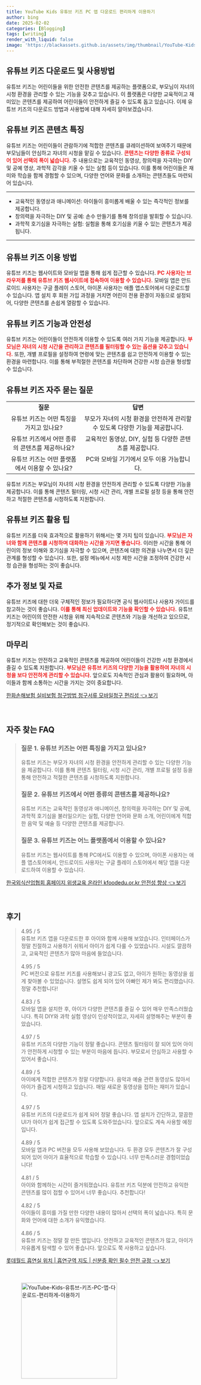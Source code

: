 ```yaml
---
title: YouTube Kids 유튜브 키즈 PC 앱 다운로드 편리하게 이용하기
author: bing
date: 2025-02-02
categories: [Blogging]
tags: [writing]
render_with_liquid: false
image: 'https://blackassets.github.io/assets/img/thumbnail/YouTube-Kids-유튜브-키즈-PC-앱-다운로드-편리하게-이용하기.webp'
---
```



<h2 id='유튜브-키즈-다운로드-및-사용방법'>유튜브 키즈 다운로드 및 사용방법</h2>

<p>유튜브 키즈는 어린이들을 위한 안전한 콘텐츠를 제공하는 플랫폼으로, 부모님이 자녀의 시청 환경을 관리할 수 있는 기능을 갖추고 있습니다. 이 플랫폼은 다양한 교육적이고 재미있는 콘텐츠를 제공하여 어린이들이 안전하게 즐길 수 있도록 돕고 있습니다. 이제 유튜브 키즈의 다운로드 방법과 사용법에 대해 자세히 알아보겠습니다.</p>

<h2 id='유튜브-키즈-콘텐츠-특징'>유튜브 키즈 콘텐츠 특징</h2>

<p> 유튜브 키즈는 어린이들이 관람하기에 적합한 콘텐츠를 큐레이션하여 보여주기 때문에 부모님들이 안심하고 자녀의 시청을 맡길 수 있습니다. <b><span style="color: #ee2323;">콘텐츠는 다양한 종류로 구성되어 있어 선택의 폭이 넓습니다.</span></b> 주 내용으로는 교육적인 동영상, 창의력을 자극하는 DIY 및 공예 영상, 과학적 감각을 키울 수 있는 실험 등이 있습니다. 이를 통해 어린이들은 재미와 학습을 함께 경험할 수 있으며, 다양한 언어와 문화를 소개하는 콘텐츠들도 마련되어 있습니다.</p>

<hr />

<ul>
    <li>교육적인 동영상과 애니메이션: 아이들이 흥미롭게 배울 수 있는 즉각적인 정보를 제공합니다.</li>
    <li>창의력을 자극하는 DIY 및 공예: 손수 만들기를 통해 창의성을 발휘할 수 있습니다.</li>
    <li>과학적 호기심을 자극하는 실험: 실험을 통해 호기심을 키울 수 있는 콘텐츠가 제공됩니다.</li>
</ul>

<hr />

<h2 id='유튜브-키즈-이용-방법'>유튜브 키즈 이용 방법</h2>

<p>유튜브 키즈는 웹사이트와 모바일 앱을 통해 쉽게 접근할 수 있습니다. <b><span style="color: #ee2323;">PC 사용자는 브라우저를 통해 유튜브 키즈 웹사이트에 접속하여 이용할 수 있습니다.</span></b> 모바일 앱은 안드로이드 사용자는 구글 플레이 스토어, 아이폰 사용자는 애플 앱스토어에서 다운로드할 수 있습니다. 앱 설치 후 회원 가입 과정을 거치면 어린이 전용 환경이 자동으로 설정되어, 다양한 콘텐츠를 손쉽게 열람할 수 있습니다.</p>

<h2 id='유튜브-키즈-기능과-안전성'>유튜브 키즈 기능과 안전성</h2>

<p>유튜브 키즈는 어린이들이 안전하게 이용할 수 있도록 여러 가지 기능을 제공합니다. <b><span style="color: #ee2323;">부모님은 자녀의 시청 시간을 관리하고 콘텐츠를 필터링할 수 있는 옵션을 갖추고 있습니다.</span></b> 또한, 개별 프로필을 설정하여 연령에 맞는 콘텐츠를 쉽고 안전하게 이용할 수 있는 환경을 마련합니다. 이를 통해 부적절한 콘텐츠를 차단하며 건강한 시청 습관을 형성할 수 있습니다.</p>

<h2 id='유튜브-키즈-자주-묻는-질문'>유튜브 키즈 자주 묻는 질문</h2>

<table>
    <tr>
        <td style="text-align: center; height: 17px;"><b>질문</b></td>
        <td style="text-align: center; height: 17px;"><b>답변</b></td>
    </tr>
    <tr>
        <td style="text-align: center; height: 17px;">유튜브 키즈는 어떤 특징을 가지고 있나요?</td>
        <td style="text-align: center; height: 17px;">부모가 자녀의 시청 환경을 안전하게 관리할 수 있도록 다양한 기능을 제공합니다.</td>
    </tr>
    <tr>
        <td style="text-align: center; height: 17px;">유튜브 키즈에서 어떤 종류의 콘텐츠를 제공하나요?</td>
        <td style="text-align: center; height: 17px;">교육적인 동영상, DIY, 실험 등 다양한 콘텐츠를 제공합니다.</td>
    </tr>
    <tr>
        <td style="text-align: center; height: 17px;">유튜브 키즈는 어떤 플랫폼에서 이용할 수 있나요?</td>
        <td style="text-align: center; height: 17px;">PC와 모바일 기기에서 모두 이용 가능합니다.</td>
    </tr>
</table>

<p>유튜브 키즈는 부모님이 자녀의 시청 환경을 안전하게 관리할 수 있도록 다양한 기능을 제공합니다. 이를 통해 콘텐츠 필터링, 시청 시간 관리, 개별 프로필 설정 등을 통해 안전하고 적절한 콘텐츠를 시청하도록 지원합니다.</p>

<h2 id='유튜브-키즈-활용-팁'>유튜브 키즈 활용 팁</h2>

<p>유튜브 키즈를 더욱 효과적으로 활용하기 위해서는 몇 가지 팁이 있습니다. <b><span style="color: #ee2323;">부모님은 자녀와 함께 콘텐츠를 시청하며 대화하는 시간을 가지면 좋습니다.</span></b> 이러한 시간을 통해 어린이의 정보 이해와 호기심을 자극할 수 있으며, 콘텐츠에 대한 의견을 나누면서 더 깊은 관계를 형성할 수 있습니다. 또한, 설정 메뉴에서 시청 제한 시간을 조정하여 건강한 시청 습관을 형성하는 것이 좋습니다.</p>

<h2 id='추가-정보-및-자료'>추가 정보 및 자료</h2>

<p>유튜브 키즈에 대한 더욱 구체적인 정보가 필요하다면 공식 웹사이트나 사용자 가이드를 참고하는 것이 좋습니다. <b><span style="color: #ee2323;">이를 통해 최신 업데이트와 기능을 확인할 수 있습니다.</span></b> 유튜브 키즈는 어린이의 안전한 시청을 위해 지속적으로 콘텐츠와 기능을 개선하고 있으므로, 정기적으로 확인해보는 것이 좋습니다.</p>

<h2 id='마무리'>마무리</h2>

<p>유튜브 키즈는 안전하고 교육적인 콘텐츠를 제공하여 어린이들이 건강한 시청 환경에서 즐길 수 있도록 지원합니다. <b><span style="color: #ee2323;">부모님은 유튜브 키즈의 다양한 기능을 활용하여 자녀의 시청을 보다 안전하게 관리할 수 있습니다.</span></b> 앞으로도 지속적인 관심과 활용이 필요하며, 아이들과 함께 소통하는 시간을 가지는 것이 중요합니다.</p>


<p><a class="click-button" title="한화손해보험 실비보험 청구방법 청구서류 모바일청구 편리성" href="https://blackassets.github.io/posts/%ED%95%9C%ED%99%94%EC%86%90%ED%95%B4%EB%B3%B4%ED%97%98-%EC%8B%A4%EB%B9%84%EB%B3%B4%ED%97%98-%EC%B2%AD%EA%B5%AC%EB%B0%A9%EB%B2%95-%EC%B2%AD%EA%B5%AC%EC%84%9C%EB%A5%98-%EB%AA%A8%EB%B0%94%EC%9D%BC%EC%B2%AD%EA%B5%AC-%ED%8E%B8%EB%A6%AC%EC%84%B1/" rel="dofollow">한화손해보험 실비보험 청구방법 청구서류 모바일청구 편리성 👈 보기</a></p><br>
<h2 id='자주_찾는_FAQ'>자주 찾는 FAQ</h2>
<div itemscope="" itemtype="https://schema.org/FAQPage"> 
<blockquote> 
<div itemscope="" itemprop="mainEntity" itemtype="https://schema.org/Question"> 
<h3 itemprop="name">질문 1. 유튜브 키즈는 어떤 특징을 가지고 있나요?</h3> 
<div itemscope="" itemprop="acceptedAnswer" itemtype="https://schema.org/Answer"> 
<span itemprop="text"> 
<p>유튜브 키즈는 부모가 자녀의 시청 환경을 안전하게 관리할 수 있는 다양한 기능을 제공합니다. 이를 통해 콘텐츠 필터링, 시청 시간 관리, 개별 프로필 설정 등을 통해 안전하고 적절한 콘텐츠를 시청하도록 지원합니다.</p> 
</span> 
</div> 
</div> 
<div itemscope="" itemprop="mainEntity" itemtype="https://schema.org/Question"> 
<h3 itemprop="name">질문 2. 유튜브 키즈에서 어떤 종류의 콘텐츠를 제공하나요?</h3> 
<div itemscope="" itemprop="acceptedAnswer" itemtype="https://schema.org/Answer"> 
<span itemprop="text"> 
<p>유튜브 키즈는 교육적인 동영상과 애니메이션, 창의력을 자극하는 DIY 및 공예, 과학적 호기심을 불러일으키는 실험, 다양한 언어와 문화 소개, 어린이에게 적합한 음악 및 예술 등 다양한 콘텐츠를 제공합니다.</p> 
</span> 
</div> 
</div> 
<div itemscope="" itemprop="mainEntity" itemtype="https://schema.org/Question"> 
<h3 itemprop="name">질문 3. 유튜브 키즈는 어느 플랫폼에서 이용할 수 있나요?</h3> 
<div itemscope="" itemprop="acceptedAnswer" itemtype="https://schema.org/Answer"> 
<span itemprop="text"> 
<p>유튜브 키즈는 웹사이트를 통해 PC에서도 이용할 수 있으며, 아이폰 사용자는 애플 앱스토어에서, 안드로이드 사용자는 구글 플레이 스토어에서 해당 앱을 다운로드하여 이용할 수 있습니다.</p> 
</span> 
</div> 
</div> 
</blockquote> 
</div>
<p><a class="click-button" title="한국외식산업협회 홈페이지 위생교육 온라인 kfoodedu.or.kr 안전성 향상" href="https://blackassets.github.io/posts/%ED%95%9C%EA%B5%AD%EC%99%B8%EC%8B%9D%EC%82%B0%EC%97%85%ED%98%91%ED%9A%8C-%ED%99%88%ED%8E%98%EC%9D%B4%EC%A7%80-%EC%9C%84%EC%83%9D%EA%B5%90%EC%9C%A1-%EC%98%A8%EB%9D%BC%EC%9D%B8-kfoodedu.or.kr-%EC%95%88%EC%A0%84%EC%84%B1-%ED%96%A5%EC%83%81/" rel="dofollow">한국외식산업협회 홈페이지 위생교육 온라인 kfoodedu.or.kr 안전성 향상 👈 보기</a></p><br>
<h2 id='후기'>후기</h2>
<div itemscope itemtype="https://schema.org/Product">
  <blockquote>
  <div itemprop="review" itemscope itemtype="https://schema.org/Review">
      <div itemprop="reviewRating" itemscope itemtype="https://schema.org/Rating"> <span itemprop="ratingValue">4.95</span> / <span itemprop="bestRating">5</span> </div>
      <span itemprop="reviewBody">유튜브 키즈 앱을 다운로드한 후 아이와 함께 사용해 보았습니다. 인터페이스가 정말 친절하고 사용하기 쉬워서 아이가 쉽게 다룰 수 있었습니다. 시설도 깔끔하고, 교육적인 콘텐츠가 많아 마음에 들었습니다.</span>
  </div>
  <br>
  <div itemprop="review" itemscope itemtype="https://schema.org/Review">
      <div itemprop="reviewRating" itemscope itemtype="https://schema.org/Rating"> <span itemprop="ratingValue">4.95</span> / <span itemprop="bestRating">5</span> </div>
      <span itemprop="reviewBody">PC 버전으로 유튜브 키즈를 사용해보니 광고도 없고, 아이가 원하는 동영상을 쉽게 찾아볼 수 있었습니다. 설명도 쉽게 되어 있어 아빠인 제가 봐도 편리했습니다. 정말 추천합니다!</span>
  </div>
  <br>
  <div itemprop="review" itemscope itemtype="https://schema.org/Review">
      <div itemprop="reviewRating" itemscope itemtype="https://schema.org/Rating"> <span itemprop="ratingValue">4.83</span> / <span itemprop="bestRating">5</span> </div>
      <span itemprop="reviewBody">모바일 앱을 설치한 후, 아이가 다양한 콘텐츠를 즐길 수 있어 매우 만족스러웠습니다. 특히 DIY와 과학 실험 영상이 인상적이었고, 자세히 설명해주는 부분이 좋았습니다.</span>
  </div>
  <br>
  <div itemprop="review" itemscope itemtype="https://schema.org/Review">
      <div itemprop="reviewRating" itemscope itemtype="https://schema.org/Rating"> <span itemprop="ratingValue">4.97</span> / <span itemprop="bestRating">5</span> </div>
      <span itemprop="reviewBody">유튜브 키즈의 다양한 기능이 정말 좋습니다. 콘텐츠 필터링이 잘 되어 있어 아이가 안전하게 시청할 수 있는 부분이 마음에 듭니다. 부모로서 안심하고 사용할 수 있어서 좋습니다.</span>
  </div>
  <br>
  <div itemprop="review" itemscope itemtype="https://schema.org/Review">
      <div itemprop="reviewRating" itemscope itemtype="https://schema.org/Rating"> <span itemprop="ratingValue">4.89</span> / <span itemprop="bestRating">5</span> </div>
      <span itemprop="reviewBody">아이에게 적합한 콘텐츠가 정말 다양합니다. 음악과 예술 관련 동영상도 많아서 아이가 즐겁게 시청하고 있습니다. 매일 새로운 동영상을 접하는 재미가 있습니다.</span>
  </div>
  <br>
  <div itemprop="review" itemscope itemtype="https://schema.org/Review">
      <div itemprop="reviewRating" itemscope itemtype="https://schema.org/Rating"> <span itemprop="ratingValue">4.97</span> / <span itemprop="bestRating">5</span> </div>
      <span itemprop="reviewBody">유튜브 키즈의 다운로드가 쉽게 되어 정말 좋습니다. 앱 설치가 간단하고, 깔끔한 UI가 아이가 쉽게 접근할 수 있도록 도와주었습니다. 앞으로도 계속 사용할 예정입니다.</span>
  </div>
  <br>
  <div itemprop="review" itemscope itemtype="https://schema.org/Review">
      <div itemprop="reviewRating" itemscope itemtype="https://schema.org/Rating"> <span itemprop="ratingValue">4.89</span> / <span itemprop="bestRating">5</span> </div>
      <span itemprop="reviewBody">모바일 앱과 PC 버전을 모두 사용해 보았습니다. 두 환경 모두 콘텐츠가 잘 구성되어 있어 아이가 효율적으로 학습할 수 있습니다. 너무 만족스러운 경험이었습니다!</span>
  </div>
  <br>
  <div itemprop="review" itemscope itemtype="https://schema.org/Review">
      <div itemprop="reviewRating" itemscope itemtype="https://schema.org/Rating"> <span itemprop="ratingValue">4.81</span> / <span itemprop="bestRating">5</span> </div>
      <span itemprop="reviewBody">아이와 함께하는 시간이 즐거워졌습니다. 유튜브 키즈 덕분에 안전하고 유익한 콘텐츠를 많이 접할 수 있어서 너무 좋습니다. 추천합니다!</span>
  </div>
  <br>
  <div itemprop="review" itemscope itemtype="https://schema.org/Review">
      <div itemprop="reviewRating" itemscope itemtype="https://schema.org/Rating"> <span itemprop="ratingValue">4.82</span> / <span itemprop="bestRating">5</span> </div>
      <span itemprop="reviewBody">아이들이 흥미를 가질 만한 다양한 내용이 많아서 선택의 폭이 넓습니다. 특히 문화와 언어에 대한 소개가 유익했습니다.</span>
  </div>
  <br>
  <div itemprop="review" itemscope itemtype="https://schema.org/Review">
      <div itemprop="reviewRating" itemscope itemtype="https://schema.org/Rating"> <span itemprop="ratingValue">4.86</span> / <span itemprop="bestRating">5</span> </div>
      <span itemprop="reviewBody">유튜브 키즈는 정말 잘 만든 앱입니다. 안전하고 교육적인 콘텐츠가 많고, 아이가 자유롭게 탐색할 수 있어 좋습니다. 앞으로도 쭉 사용하고 싶습니다.</span>
  </div>
  </blockquote>
</div>
<p><a class="click-button" title="롯데월드 흡연실 위치 | 흡연구역 지도 | 신분증 확인 필수 안전 규정" href="https://blackassets.github.io/posts/%EB%A1%AF%EB%8D%B0%EC%9B%94%EB%93%9C-%ED%9D%A1%EC%97%B0%EC%8B%A4-%EC%9C%84%EC%B9%98-%ED%9D%A1%EC%97%B0%EA%B5%AC%EC%97%AD-%EC%A7%80%EB%8F%84-%EC%8B%A0%EB%B6%84%EC%A6%9D-%ED%99%95%EC%9D%B8-%ED%95%84%EC%88%98-%EC%95%88%EC%A0%84-%EA%B7%9C%EC%A0%95/" rel="dofollow">롯데월드 흡연실 위치 | 흡연구역 지도 | 신분증 확인 필수 안전 규정 👈 보기</a></p><br>
<figure class="image"><img src="https://blackassets.github.io/assets/img/thumbnail/YouTube-Kids-유튜브-키즈-PC-앱-다운로드-편리하게-이용하기.webp" alt="YouTube-Kids-유튜브-키즈-PC-앱-다운로드-편리하게-이용하기" width="256" height="256"></figure>